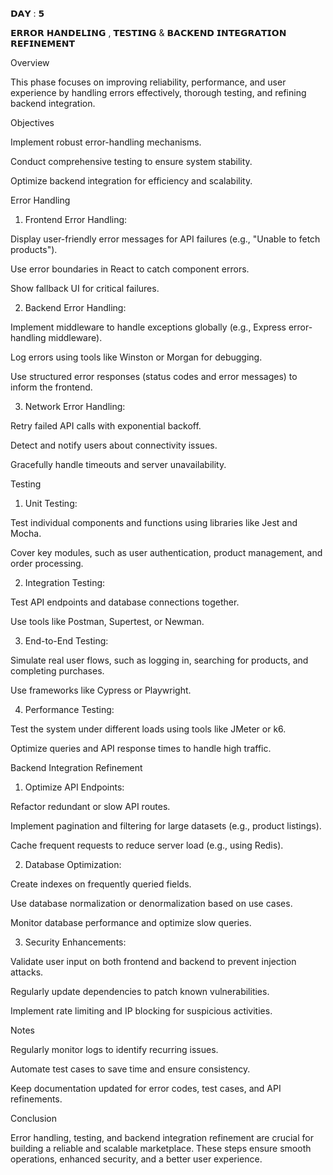 𝗗𝗔𝗬 : 𝟱

𝗘𝗥𝗥𝗢𝗥 𝗛𝗔𝗡𝗗𝗘𝗟𝗜𝗡𝗚 , 𝗧𝗘𝗦𝗧𝗜𝗡𝗚 & 𝗕𝗔𝗖𝗞𝗘𝗡𝗗 𝗜𝗡𝗧𝗘𝗚𝗥𝗔𝗧𝗜𝗢𝗡 𝗥𝗘𝗙𝗜𝗡𝗘𝗠𝗘𝗡𝗧

Overview

This phase focuses on improving reliability, performance, and user experience by handling errors effectively, thorough testing, and refining backend integration.


Objectives

Implement robust error-handling mechanisms.

Conduct comprehensive testing to ensure system stability.

Optimize backend integration for efficiency and scalability.


Error Handling

1. Frontend Error Handling:

Display user-friendly error messages for API failures (e.g., "Unable to fetch products").

Use error boundaries in React to catch component errors.

Show fallback UI for critical failures.


2. Backend Error Handling:

Implement middleware to handle exceptions globally (e.g., Express error-handling middleware).

Log errors using tools like Winston or Morgan for debugging.

Use structured error responses (status codes and error messages) to inform the frontend.


3. Network Error Handling:

Retry failed API calls with exponential backoff.

Detect and notify users about connectivity issues.

Gracefully handle timeouts and server unavailability.


Testing

1. Unit Testing:

Test individual components and functions using libraries like Jest and Mocha.

Cover key modules, such as user authentication, product management, and order processing.


2. Integration Testing:

Test API endpoints and database connections together.

Use tools like Postman, Supertest, or Newman.

3. End-to-End Testing:

Simulate real user flows, such as logging in, searching for products, and completing purchases.

Use frameworks like Cypress or Playwright.

4. Performance Testing:

Test the system under different loads using tools like JMeter or k6.

Optimize queries and API response times to handle high traffic.

Backend Integration Refinement

1. Optimize API Endpoints:

Refactor redundant or slow API routes.

Implement pagination and filtering for large datasets (e.g., product listings).

Cache frequent requests to reduce server load (e.g., using Redis).

2. Database Optimization:

Create indexes on frequently queried fields.

Use database normalization or denormalization based on use cases.

Monitor database performance and optimize slow queries.

3. Security Enhancements:

Validate user input on both frontend and backend to prevent injection attacks.

Regularly update dependencies to patch known vulnerabilities.

Implement rate limiting and IP blocking for suspicious activities.


Notes

Regularly monitor logs to identify recurring issues.

Automate test cases to save time and ensure consistency.

Keep documentation updated for error codes, test cases, and API refinements.


Conclusion

Error handling, testing, and backend integration refinement are crucial for building a reliable and scalable marketplace. These steps ensure smooth operations, enhanced security, and a better user experience.


